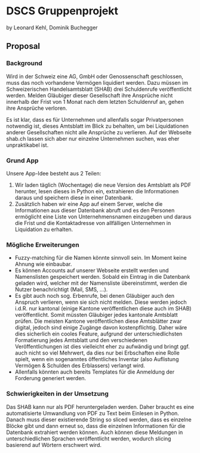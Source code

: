 # DSCS Gruppenprojekt
by Leonard Kehl, Dominik Buchegger

## Proposal

### Background
Wird in der Schweiz eine AG, GmbH oder Genossenschaft geschlossen, muss das noch vorhandene Vermögen liquidiert werden. Dazu müssen im Schweizerischen Handelsamtsblatt (SHAB) drei Schuldenrufe veröffentlicht werden. Melden Gläubiger dieser Gesellschaft ihre Ansprüche nicht innerhalb der Frist von 1 Monat nach dem letzten Schuldenruf an, gehen ihre Ansprüche verloren.

Es ist klar, dass es für Unternehmen und allenfalls sogar Privatpersonen notwendig ist, dieses Amtsblatt im Blick zu behalten, um bei Liquidationen anderer Gesellschaften nicht alle Ansprüche zu verlieren. Auf der Webseite shab.ch lassen sich aber nur einzelne Unternehmen suchen, was eher unpraktikabel ist.

### Grund App
Unsere App-Idee besteht aus 2 Teilen:
1.	Wir laden täglich (Wochentage) die neue Version des Amtsblatt als PDF herunter, lesen dieses in Python ein, extrahieren die Informationen daraus und speichern diese in einer Datenbank.
2.	Zusätzlich haben wir eine App auf einem Server, welche die Informationen aus dieser Datenbank abruft und es den Personen ermöglicht eine Liste von Unternehmensnamen einzugeben und daraus die Frist und die Kontaktadresse von allfälligen Unternehmen in Liquidation zu erhalten.

### Mögliche Erweiterungen
- Fuzzy-matching für die Namen könnte sinnvoll sein. Im Moment keine Ahnung wie einbaubar.
- Es können Accounts auf unserer Webseite erstellt werden und Namenslisten gespeichert werden. Sobald ein Eintrag in die Datenbank geladen wird, welcher mit der Namensliste übereinstimmt, werden die Nutzer benachrichtigt (Mail, SMS, …).
- Es gibt auch noch sog. Erbenrufe, bei denen Gläubiger auch den Anspruch verlieren, wenn sie sich nicht melden. Diese werden jedoch i.d.R. nur kantonal (einige Kantone veröffentlichen diese auch im SHAB) veröffentlicht. Somit müssten Gläubiger jedes kantonale Amtsblatt prüfen. Die meisten Kantone veröffentlichen diese Amtsblätter zwar digital, jedoch sind einige Zugänge davon kostenpflichtig. Daher wäre dies sicherlich ein cooles Feature, aufgrund der unterschiedlichsten Formatierung jedes Amtsblatt und den verschiedenen Veröffentlichungen ist dies vielleicht eher zu aufwändig und bringt ggf. auch nicht so viel Mehrwert, da dies nur bei Erbschaften eine Rolle spielt, wenn ein sogenanntes öffentliches Inventar (also Auflistung Vermögen & Schulden des Erblassers) verlangt wird.
- Allenfalls könnten auch bereits Templates für die Anmeldung der Forderung generiert werden.

### Schwierigkeiten in der Umsetzung
Das SHAB kann nur als PDF heruntergeladen werden. Daher braucht es eine automatisierte Umwandlung von PDF zu Text beim Einlesen in Python. Danach muss dieser existierende String so sliced werden, dass es einzelne Blöcke gibt und dann erneut so, dass die einzelnen Informationen für die Datenbank extrahiert werden können. Auch können diese Meldungen in unterschiedlichen Sprachen veröffentlicht werden, wodurch slicing basierend auf Wörtern erschwert wird.
